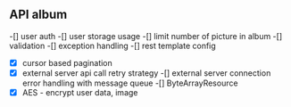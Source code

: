## API album

-[] user auth
-[] user storage usage
-[] limit number of picture in album
-[] validation
-[] exception handling
-[] rest template config
- [x] cursor based pagination
- [x] external server api call retry strategy
-[] external server connection error handling with message queue
-[] ByteArrayResource
-[x] AES - encrypt user data, image
